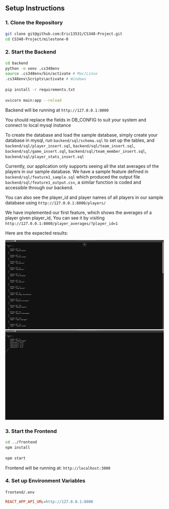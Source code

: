## Setup Instructions

### 1. Clone the Repository
```bash
git clone git@github.com:Eric13531/CS348-Project.git
cd CS348-Project/milestone-0
```

### 2. Start the Backend

```bash
cd backend
python -m venv .cs348env
source .cs348env/bin/activate # Mac/Linux
.cs348env\Scripts\activate # Windows

pip install -r requirements.txt

uvicorn main:app --reload
```

Backend will be running at `http://127.0.0.1:8000`

You should replace the fields in DB_CONFIG to suit your system and connect to local mysql instance

To create the database and load the sample database, simply create your database in mysql,
run `backend/sql/schema.sql` to set up the tables, and `backend/sql/player_insert.sql`, 
`backend/sql/team_insert.sql`, `backend/sql/game_insert.sql`, `backend/sql/team_member_insert.sql`, 
`backend/sql/player_stats_insert.sql`

Currently, our application only supports seeing all the stat averages of the players in our sample database.
We have a sample feature defined in `backend/sql/feature1_sample.sql` which produced the output file 
`backend/sql/feature1_output.csv`, a similar function is coded and accessible through our backend.

You can also see the player_id and player names of all players in our sample database using `http://127.0.0.1:8000/players/`

We have implemented our first feature, which shows the averages of a player given player_id, 
You can see it by visiting `http://127.0.0.1:8000/player_averages/?player_id=1`

Here are the expected results:

![Screenshot of List of Players](screenshots/player_names_and_ids.png)
![Screenshot of Player Averages](screenshots/player_average.png)

### 3. Start the Frontend

```bash
cd ../frontend
npm install

npm start
```

Frontend will be running at: `http://localhost:3000`

### 4. Set up Environment Variables

`frontend/.env`
```ini
REACT_APP_API_URL=http://127.0.0.1:8000
```
